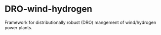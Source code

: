 # DRO-wind-hydrogen
Framework for distributionally robust (DRO) mangement of wind/hydrogen power plants. 
